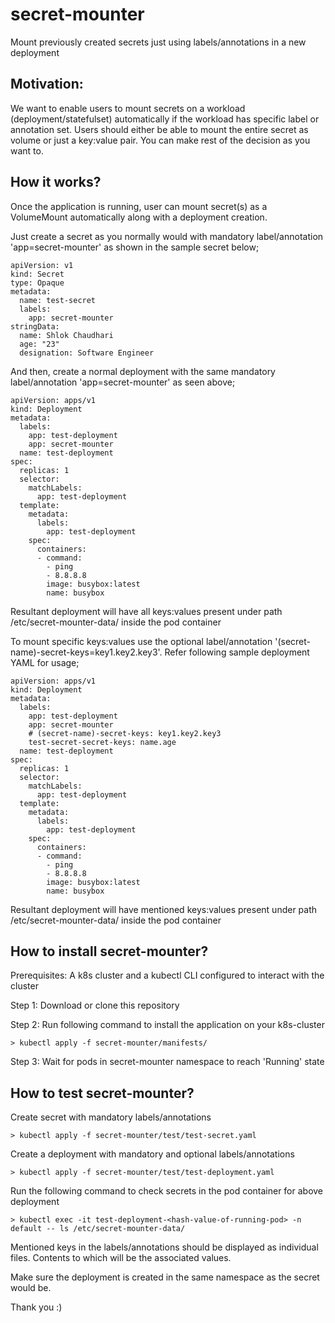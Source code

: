 # secret-mounter

Mount previously created secrets just using labels/annotations in a new deployment

## Motivation:

We want to enable users to mount secrets on a workload (deployment/statefulset) automatically if the workload has specific label or annotation set. Users should either be able to mount the entire secret as volume or just a key:value pair. You can make rest of the decision as you want to.

## How it works?

Once the application is running, user can mount secret(s) as a VolumeMount automatically along with a deployment creation.

Just create a secret as you normally would with mandatory label/annotation 'app=secret-mounter' as shown in the sample secret below;
``` {.sourceCode .bash}
apiVersion: v1
kind: Secret
type: Opaque
metadata:
  name: test-secret
  labels:
    app: secret-mounter
stringData:
  name: Shlok Chaudhari
  age: "23"
  designation: Software Engineer
```

And then, create a normal deployment with the same mandatory label/annotation 'app=secret-mounter' as seen above;
``` {.sourceCode .bash}
apiVersion: apps/v1
kind: Deployment
metadata:
  labels:
    app: test-deployment
    app: secret-mounter
  name: test-deployment
spec:
  replicas: 1
  selector:
    matchLabels:
      app: test-deployment
  template:
    metadata:
      labels:
        app: test-deployment
    spec:
      containers:
      - command:
        - ping
        - 8.8.8.8
        image: busybox:latest
        name: busybox
```
Resultant deployment will have all keys:values present under path /etc/secret-mounter-data/ inside the pod container

To mount specific keys:values use the optional label/annotation '(secret-name)-secret-keys=key1.key2.key3'. Refer following sample deployment YAML for usage;
``` {.sourceCode .bash}
apiVersion: apps/v1
kind: Deployment
metadata:
  labels:
    app: test-deployment
    app: secret-mounter
    # (secret-name)-secret-keys: key1.key2.key3
    test-secret-secret-keys: name.age
  name: test-deployment
spec:
  replicas: 1
  selector:
    matchLabels:
      app: test-deployment
  template:
    metadata:
      labels:
        app: test-deployment
    spec:
      containers:
      - command:
        - ping
        - 8.8.8.8
        image: busybox:latest
        name: busybox
```
Resultant deployment will have mentioned keys:values present under path /etc/secret-mounter-data/ inside the pod container

## How to install secret-mounter?

Prerequisites: A k8s cluster and a kubectl CLI configured to interact with the cluster

Step 1: Download or clone this repository

Step 2: Run following command to install the application on your k8s-cluster

``` {.sourceCode .bash}
> kubectl apply -f secret-mounter/manifests/
```

Step 3: Wait for pods in secret-mounter namespace to reach 'Running' state

## How to test secret-mounter?

Create secret with mandatory labels/annotations

``` {.sourceCode .bash}
> kubectl apply -f secret-mounter/test/test-secret.yaml
```

Create a deployment with mandatory and optional labels/annotations

``` {.sourceCode .bash}
> kubectl apply -f secret-mounter/test/test-deployment.yaml
```

Run the following command to check secrets in the pod container for above deployment

``` {.sourceCode .bash}
> kubectl exec -it test-deployment-<hash-value-of-running-pod> -n default -- ls /etc/secret-mounter-data/
```
Mentioned keys in the labels/annotations should be displayed as individual files. Contents to which will be the associated values.

Make sure the deployment is created in the same namespace as the secret would be.

Thank you :)

